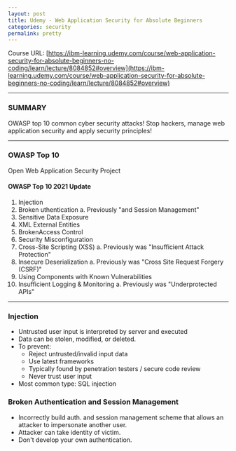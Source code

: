 ```yaml
---
layout: post
title: Udemy - Web Application Security for Absolute Beginners
categories: security
permalink: pretty
---
```


Course URL: [https://ibm-learning.udemy.com/course/web-application-security-for-absolute-beginners-no-coding/learn/lecture/8084852#overview](https://ibm-learning.udemy.com/course/web-application-security-for-absolute-beginners-no-coding/learn/lecture/8084852#overview)

---

### SUMMARY

OWASP top 10 common cyber security attacks! Stop hackers, manage web application security and apply security principles!

---

### OWASP Top 10

Open Web Application Security Project

#### OWASP Top 10 2021 Update

1. Injection
2. Broken uthentication
   a. Previously "and Session Management"
3. Sensitive Data Exposure
4. XML External Entities
5. BrokenAccess Control
6. Security Misconfiguration
7. Cross-Site Scripting (XSS)
   a. Previously was "Insufficient Attack Protection"
8. Insecure Deserialization
   a. Previously was "Cross Site Request Forgery (CSRF)"
9. Using Components with Known Vulnerabilities
10. Insufficient Logging & Monitoring
    a. Previously was "Underprotected APIs"

---

### Injection

- Untrusted user input is interpreted by server and executed
- Data can be stolen, modified, or deleted.
- To prevent:
  - Reject untrusted/invalid input data
  - Use latest frameworks
  - Typically found by penetration testers / secure code review
  - Never trust user input
- Most common type: SQL injection

### Broken Authentication and Session Management

- Incorrectly build auth. and session management scheme that allows an attacker to impersonate another user.
- Attacker can take identity of victim.
- Don't develop your own authentication.
